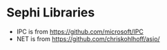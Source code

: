 # Sephi Libraries

* IPC is from https://github.com/microsoft/IPC
* NET is from https://github.com/chriskohlhoff/asio/

